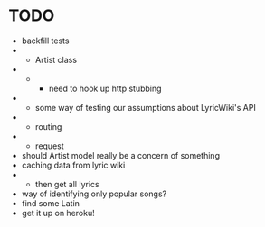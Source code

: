 TODO
====

* backfill tests
* * Artist class
* * * need to hook up http stubbing
* * some way of testing our assumptions about LyricWiki's API
* * routing
* * request
* should Artist model really be a concern of something
* caching data from lyric wiki
* * then get all lyrics
* way of identifying only popular songs?
* find some Latin
* get it up on heroku!

